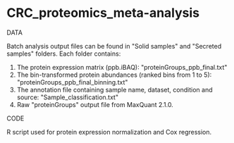 # CRC_proteomics_meta-analysis
DATA

Batch analysis output files can be found in "Solid samples" and "Secreted samples" folders. Each folder contains:
  1. The protein expression matrix (ppb.iBAQ): "proteinGroups_ppb_final.txt"
  2. The bin-transformed protein abundances (ranked bins from 1 to 5): "proteinGroups_ppb_final_binning.txt"
  3. The annotation file containing sample name, dataset, condition and source: "Sample_classification.txt"
  4. Raw "proteinGroups" output file from MaxQuant 2.1.0.

CODE

R script used for protein expression normalization and Cox regression.
